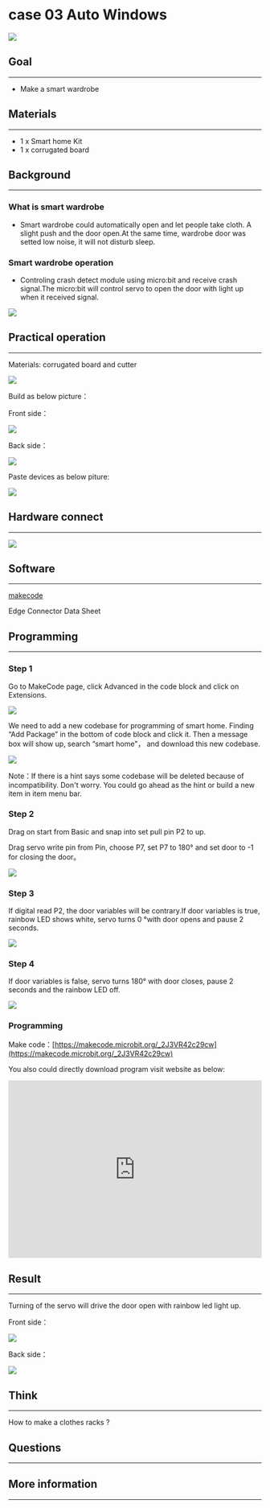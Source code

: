 # case 03 Auto Windows


![](./images/krV05be.jpg)
## Goal
---


- Make a smart wardrobe

## Materials
---

- 1 x Smart home Kit
- 1 x corrugated board

## Background
---
### What is smart wardrobe
- Smart wardrobe could automatically open and let people take cloth. A slight push and the door open.At the same time, wardrobe door was setted low noise, it will not disturb sleep.

### Smart wardrobe operation
- Controling crash detect module using micro:bit and receive crash signal.The micro:bit will control servo to open the door with light up when it received signal.

![](./images/Pq9yMxM.png)

## Practical operation
---
Materials: corrugated board and cutter

![](./images/PuJE7uj.jpg)

Build as below picture：

Front side：

![](./images/lNqGReU.jpg)

Back side：

![](./images/mDXBxp3.jpg)


Paste devices as below piture:

![](./images/8sS6pSt.jpg)


## Hardware connect
---

![](./images/k1tNYcb.png)





## Software
---
[makecode](https://makecode.microbit.org/#)

Edge Connector Data Sheet



## Programming
---
### Step 1
Go to MakeCode page, click Advanced in the code block and click on Extensions.

![](./images/2qCyzQ7.png)

We need to add a new codebase for programming of smart home. Finding “Add Package” in the bottom of code block and click it. Then a message box will show up, search “smart home"， and download this new codebase.

![](./images/QR2s7LD.png)

Note：If there is a hint says some codebase will be deleted because of incompatibility. Don't worry. You could go ahead as the hint or build a new item in item menu bar.


### Step 2

Drag on start from Basic and snap into set pull pin P2 to up.

Drag servo write pin from Pin, choose P7, set P7 to 180° and set door to -1 for closing the door。

![](./images/rNh3b8D.png)

### Step 3

If digital read P2, the door variables will be contrary.If door variables is true, rainbow LED shows
white, servo turns 0 °with door opens and pause 2 seconds.


![](./images/N1sMg3r.png)

### Step 4

If door variables is false, servo turns 180° with door closes, pause 2 seconds and the rainbow
LED off. 

![](./images/twe7XV2.png)


### Programming

Make code：[https://makecode.microbit.org/_2J3VR42c29cw](https://makecode.microbit.org/_2J3VR42c29cw)

You also could directly download program visit website as below:

<div style="position:relative;height:0;padding-bottom:70%;overflow:hidden;"><iframe style="position:absolute;top:0;left:0;width:100%;height:100%;" src="https://makecode.microbit.org/#pub:_2J3VR42c29cw" frameborder="0" sandbox="allow-popups allow-forms allow-scripts allow-same-origin"></iframe></div>  

## Result
---
Turning of the servo will drive the door open with rainbow led light up.

Front side：

![](./images/XyAjCbV.jpg)

Back side：

![](./images/mEbCjUQ.jpg)

## Think
---
How to make a clothes racks ? 

## Questions
---


## More information  
---

